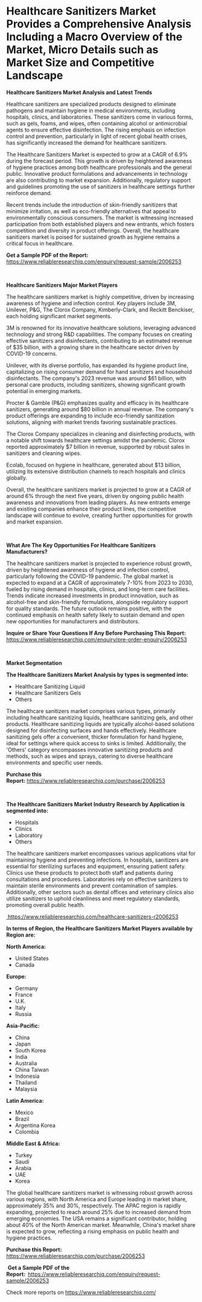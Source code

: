 <p><h1>Healthcare Sanitizers Market Provides a Comprehensive Analysis Including a Macro Overview of the Market, Micro Details such as Market Size and Competitive Landscape</h1></p><p><strong>Healthcare Sanitizers Market Analysis and Latest Trends</strong></p>
<p><p>Healthcare sanitizers are specialized products designed to eliminate pathogens and maintain hygiene in medical environments, including hospitals, clinics, and laboratories. These sanitizers come in various forms, such as gels, foams, and wipes, often containing alcohol or antimicrobial agents to ensure effective disinfection. The rising emphasis on infection control and prevention, particularly in light of recent global health crises, has significantly increased the demand for healthcare sanitizers.</p><p>The Healthcare Sanitizers Market is expected to grow at a CAGR of 6.9% during the forecast period. This growth is driven by heightened awareness of hygiene practices among both healthcare professionals and the general public. Innovative product formulations and advancements in technology are also contributing to market expansion. Additionally, regulatory support and guidelines promoting the use of sanitizers in healthcare settings further reinforce demand. </p><p>Recent trends include the introduction of skin-friendly sanitizers that minimize irritation, as well as eco-friendly alternatives that appeal to environmentally conscious consumers. The market is witnessing increased participation from both established players and new entrants, which fosters competition and diversity in product offerings. Overall, the healthcare sanitizers market is poised for sustained growth as hygiene remains a critical focus in healthcare.</p></p>
<p><strong>Get a Sample PDF of the Report:&nbsp;</strong> <a href="https://www.reliableresearchiq.com/enquiry/request-sample/2006253?utm_campaign=2335&utm_medium=2&utm_source=Github&utm_content=ia&utm_term=05032025&utm_id=healthcare-sanitizers">https://www.reliableresearchiq.com/enquiry/request-sample/2006253</a></p>
<p>&nbsp;</p>
<p><strong>Healthcare Sanitizers Major Market Players</strong></p>
<p><p>The healthcare sanitizers market is highly competitive, driven by increasing awareness of hygiene and infection control. Key players include 3M, Unilever, P&G, The Clorox Company, Kimberly-Clark, and Reckitt Benckiser, each holding significant market segments.</p><p>3M is renowned for its innovative healthcare solutions, leveraging advanced technology and strong R&D capabilities. The company focuses on creating effective sanitizers and disinfectants, contributing to an estimated revenue of $35 billion, with a growing share in the healthcare sector driven by COVID-19 concerns.</p><p>Unilever, with its diverse portfolio, has expanded its hygiene product line, capitalizing on rising consumer demand for hand sanitizers and household disinfectants. The company's 2023 revenue was around $61 billion, with personal care products, including sanitizers, showing significant growth potential in emerging markets.</p><p>Procter & Gamble (P&G) emphasizes quality and efficacy in its healthcare sanitizers, generating around $80 billion in annual revenue. The company's product offerings are expanding to include eco-friendly sanitization solutions, aligning with market trends favoring sustainable practices.</p><p>The Clorox Company specializes in cleaning and disinfecting products, with a notable shift towards healthcare settings amidst the pandemic. Clorox reported approximately $7 billion in revenue, supported by robust sales in sanitizers and cleaning wipes.</p><p>Ecolab, focused on hygiene in healthcare, generated about $13 billion, utilizing its extensive distribution channels to reach hospitals and clinics globally.</p><p>Overall, the healthcare sanitizers market is projected to grow at a CAGR of around 6% through the next five years, driven by ongoing public health awareness and innovations from leading players. As new entrants emerge and existing companies enhance their product lines, the competitive landscape will continue to evolve, creating further opportunities for growth and market expansion.</p></p>
<p>&nbsp;</p>
<p><strong>What Are The Key Opportunities For Healthcare Sanitizers Manufacturers?</strong></p>
<p><p>The healthcare sanitizers market is projected to experience robust growth, driven by heightened awareness of hygiene and infection control, particularly following the COVID-19 pandemic. The global market is expected to expand at a CAGR of approximately 7-10% from 2023 to 2030, fueled by rising demand in hospitals, clinics, and long-term care facilities. Trends indicate increased investments in product innovation, such as alcohol-free and skin-friendly formulations, alongside regulatory support for quality standards. The future outlook remains positive, with the continued emphasis on health safety likely to sustain demand and open new opportunities for manufacturers and distributors.</p></p>
<p><strong>Inquire or Share Your Questions If Any Before Purchasing This Report:</strong> <a href="https://www.reliableresearchiq.com/enquiry/pre-order-enquiry/2006253?utm_campaign=2335&utm_medium=2&utm_source=Github&utm_content=ia&utm_term=05032025&utm_id=healthcare-sanitizers">https://www.reliableresearchiq.com/enquiry/pre-order-enquiry/2006253</a></p>
<p>&nbsp;</p>
<p><strong>Market Segmentation</strong></p>
<p><strong>The Healthcare Sanitizers Market Analysis by types is segmented into:</strong></p>
<p><ul><li>Healthcare Sanitizing Liquid</li><li>Healthcare Sanitizers Gels</li><li>Others</li></ul></p>
<p><p>The healthcare sanitizers market comprises various types, primarily including healthcare sanitizing liquids, healthcare sanitizing gels, and other products. Healthcare sanitizing liquids are typically alcohol-based solutions designed for disinfecting surfaces and hands effectively. Healthcare sanitizing gels offer a convenient, thicker formulation for hand hygiene, ideal for settings where quick access to sinks is limited. Additionally, the 'Others' category encompasses innovative sanitizing products and methods, such as wipes and sprays, catering to diverse healthcare environments and specific user needs.</p></p>
<p><strong>Purchase this Report:&nbsp;</strong><a href="https://www.reliableresearchiq.com/purchase/2006253?utm_campaign=2335&utm_medium=2&utm_source=Github&utm_content=ia&utm_term=05032025&utm_id=healthcare-sanitizers">https://www.reliableresearchiq.com/purchase/2006253</a></p>
<p>&nbsp;</p>
<p><strong>The Healthcare Sanitizers Market Industry Research by Application is segmented into:</strong></p>
<p><ul><li>Hospitals</li><li>Clinics</li><li>Laboratory</li><li>Others</li></ul></p>
<p><p>The healthcare sanitizers market encompasses various applications vital for maintaining hygiene and preventing infections. In hospitals, sanitizers are essential for sterilizing surfaces and equipment, ensuring patient safety. Clinics use these products to protect both staff and patients during consultations and procedures. Laboratories rely on effective sanitizers to maintain sterile environments and prevent contamination of samples. Additionally, other sectors such as dental offices and veterinary clinics also utilize sanitizers to uphold cleanliness and meet regulatory standards, promoting overall public health.</p></p>
<p><a href="https://www.reliableresearchiq.com/healthcare-sanitizers-r2006253?utm_campaign=2335&utm_medium=2&utm_source=Github&utm_content=ia&utm_term=05032025&utm_id=healthcare-sanitizers">&nbsp;https://www.reliableresearchiq.com/healthcare-sanitizers-r2006253</a></p>
<p><strong>In terms of Region, the Healthcare Sanitizers Market Players available by Region are:</strong></p>
<p>
    <p> <strong> North America: </strong>
        <ul>
            <li>United States</li>
            <li>Canada</li>
        </ul>
        </p> 
    <p> <strong> Europe: </strong>
        <ul>
            <li>Germany</li>
            <li>France</li>
            <li>U.K.</li>
            <li>Italy</li>
            <li>Russia</li>
        </ul>
        </p> 
    <p> <strong> Asia-Pacific: </strong>
        <ul>
            <li>China</li>
            <li>Japan</li>
            <li>South Korea</li>
            <li>India</li>
            <li>Australia</li>
            <li>China Taiwan</li>
            <li>Indonesia</li>
            <li>Thailand</li>
            <li>Malaysia</li>
        </ul>
        </p> 
    <p> <strong> Latin America: </strong>
        <ul>
            <li>Mexico</li>
            <li>Brazil</li>
            <li>Argentina Korea</li>
            <li>Colombia</li>
        </ul>
        </p> 
    <p> <strong> Middle East & Africa: </strong>
        <ul>
            <li>Turkey</li>
            <li>Saudi</li>
            <li>Arabia</li>
            <li>UAE</li>
            <li>Korea</li>
        </ul>
    </p>
    </p>
<p><p>The global healthcare sanitizers market is witnessing robust growth across various regions, with North America and Europe leading in market share, approximately 35% and 30%, respectively. The APAC region is rapidly expanding, projected to reach around 25% due to increased demand from emerging economies. The USA remains a significant contributor, holding about 40% of the North American market. Meanwhile, China's market share is expected to grow, reflecting a rising emphasis on public health and hygiene practices.</p></p>
<p><strong>Purchase this Report: </strong><a href="https://www.reliableresearchiq.com/purchase/2006253?utm_campaign=2335&utm_medium=2&utm_source=Github&utm_content=ia&utm_term=05032025&utm_id=healthcare-sanitizers">https://www.reliableresearchiq.com/purchase/2006253</a></p>
<p>&nbsp;<strong>Get a Sample PDF of the Report:&nbsp;&nbsp;</strong><a href="https://www.reliableresearchiq.com/enquiry/request-sample/2006253?utm_campaign=2335&utm_medium=2&utm_source=Github&utm_content=ia&utm_term=05032025&utm_id=healthcare-sanitizers">https://www.reliableresearchiq.com/enquiry/request-sample/2006253</a></p>
<p><strong></strong></p>
<p>Check more reports on <a href="https://www.reliableresearchiq.com/?utm_campaign=2335&utm_medium=2&utm_source=Github&utm_content=ia&utm_term=05032025&utm_id=healthcare-sanitizers">https://www.reliableresearchiq.com/</a></p>